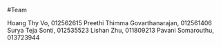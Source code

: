 
#Team

Hoang Thy Vo, 012562615
Preethi Thimma Govarthanarajan, 012561406
Surya Teja Sonti, 012535523
Lishan Zhu, 011809213
Pavani Somarouthu, 013723944
